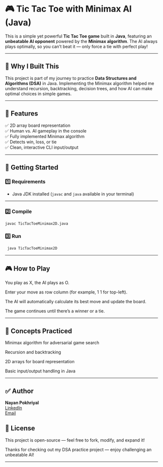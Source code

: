 # 🎮 Tic Tac Toe with Minimax AI (Java)

This is a simple yet powerful **Tic Tac Toe game** built in **Java**, featuring an **unbeatable AI opponent** powered by the **Minimax algorithm**. The AI always plays optimally, so you can’t beat it — only force a tie with perfect play!

---

## 📌 Why I Built This

This project is part of my journey to practice **Data Structures and Algorithms (DSA)** in Java. Implementing the Minimax algorithm helped me understand recursion, backtracking, decision trees, and how AI can make optimal choices in simple games.

---

## 🧩 Features

✅ 2D array board representation  
✅ Human vs. AI gameplay in the console  
✅ Fully implemented Minimax algorithm  
✅ Detects win, loss, or tie  
✅ Clean, interactive CLI input/output

---

## 🚀 Getting Started

### 1️⃣ Requirements

- Java JDK installed (`javac` and `java` available in your terminal)

---

### 2️⃣ Compile

```bash
javac TicTacToeMinimax2D.java
```
### 3️⃣ Run
```bash
 java TicTacToeMinimax2D
```
---

## 🎮 How to Play

You play as X, the AI plays as O.

Enter your move as row column (for example, 1 1 for top-left).

The AI will automatically calculate its best move and update the board.

The game continues until there’s a winner or a tie.

---

## 🧠 Concepts Practiced

Minimax algorithm for adversarial game search

Recursion and backtracking

2D arrays for board representation

Basic input/output handling in Java

---

## ✅ Author

**Nayan Pokhriyal**  
[LinkedIn](https://www.linkedin.com/in/nayan-pokhriyal-7a1756323)  
[Email](mailto:nayanpokhriyal25@gmail.com)


## 📜 License

This project is open-source — feel free to fork, modify, and expand it!

Thanks for checking out my DSA practice project — enjoy challenging an unbeatable AI!

---
